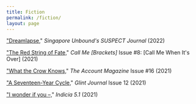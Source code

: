 ```yaml
---
title: Fiction
permalink: /fiction/
layout: page
---
```

["Dreamlapse](https://singaporeunbound.org/suspect-journal/2022/8/5/dreamlapse)," _Singapore Unbound's SUSPECT Journal_ (2022)

["The Red String of Fate,](https://callmebrackets.net/call-me-when-its-over/)" _Call Me \[Brackets\]_ Issue #8: \[Call Me When It's Over\] (2021)

["What the Crow Knows,](https://theaccountmagazine.com/article/kim-21/)" _The Account Magazine_ Issue #16 (2021)

["A Seventeen-Year Cycle,](https://glintjournal.wordpress.com/glint-issue-12-winter-2021/)" _Glint Journal_ Issue 12 (2021)

["I wonder if you –,](https://issuu.com/indicialit/docs/issue-5.1)" _Indicia 5.1_ (2021)